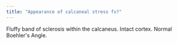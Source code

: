 ```yaml
---
title: "Appearance of calcaneal stress fx?"
---
```

Fluffy band of sclerosis within the calcaneus. Intact cortex. Normal Boehler's Angle.

